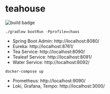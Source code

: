 # teahouse

![build badge](https://github.com/jonatan-ivanov/teahouse/actions/workflows/gradle.yml/badge.svg)

`./gradlew bootRun -Pprofile=chaos`
- Spring Boot Admin: http://localhost:8080/
- Eureka: http://localhost:8761/
- Tea Service: http://localhost:8090/
- Tealeaf Service: http://localhost:8091/
- Water Service: http://localhost:8092/
  
`docker-compose up`
- Prometheus: http://localhost:9090/
- Loki, Grafana, Tempo: http://localhost:3000/
